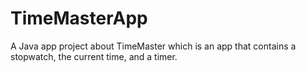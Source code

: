 # TimeMasterApp
A Java app project about TimeMaster which is an app that contains a stopwatch, the current time, and a timer.
